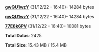 [**gwQU1wzY**](/data/gwQU1wzY.txt) (31/12/22 - 16:40)- 14284 bytes

[**gwQU1wzY**](/data/gwQU1wzY.txt) (31/12/22 - 16:40)- 14284 bytes

[**77E8k6PV**](/data/77E8k6PV.txt) (31/12/22 - 16:40)- 10381 bytes

**Total Datas**: 2425

**Total Size**: 15.43 MB / 15.4 MB